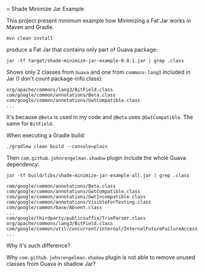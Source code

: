 = Shade Minimize Jar Example

This project present minimum example how Minimizing a Fat Jar works in Maven and Gradle.

```shell
mvn clean install
```

produce a Fat Jar that contains only part of Guava package:

```shell
jar -tf target/shade-minimize-jar-example-0.0.1.jar | grep .class
```

Shows only 2 classes from `Guava` and one from `commons-lang3` included in Jar (I don't count package-info.class): 

```text
org/apache/commons/lang3/BitField.class
com/google/common/annotations/Beta.class
com/google/common/annotations/GwtCompatible.class
...
```

It's because `@Beta` is used in my code and `@Beta` uses `@GwtCompatible`.
The same for `BitField`.

When executing a Gradle build:

```shell
./gradlew clean build --console=plain 
```

Then `com.github.johnrengelman.shadow` plugin include the whole Guava dependency:

```shell
jar -tf build/libs/shade-minimize-jar-example-all.jar | grep .class
```

```text
com/google/common/annotations/Beta.class
com/google/common/annotations/GwtCompatible.class
com/google/common/annotations/GwtIncompatible.class
com/google/common/annotations/VisibleForTesting.class
com/google/common/base/Absent.class
...
com/google/thirdparty/publicsuffix/TrieParser.class
org/apache/commons/lang3/BitField.class
com/google/common/util/concurrent/internal/InternalFutureFailureAccess.class
...
```

Why it's such difference?

Why `com.github.johnrengelman.shadow` plugin is not able to remove unused classes from Guava in shadow Jar?
